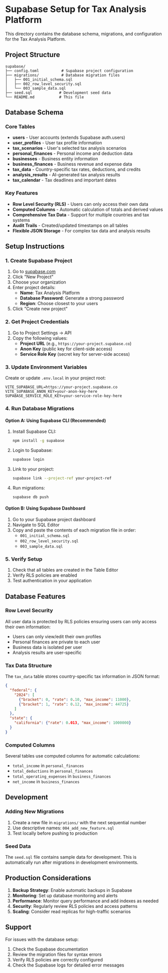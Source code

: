 # Supabase Setup for Tax Analysis Platform

This directory contains the database schema, migrations, and configuration for the Tax Analysis Platform.

## Project Structure

```
supabase/
├── config.toml          # Supabase project configuration
├── migrations/          # Database migration files
│   ├── 001_initial_schema.sql
│   ├── 002_row_level_security.sql
│   └── 003_sample_data.sql
├── seed.sql            # Development seed data
└── README.md           # This file
```

## Database Schema

### Core Tables

- **users** - User accounts (extends Supabase auth.users)
- **user_profiles** - User tax profile information
- **tax_scenarios** - User's selected tax analysis scenarios
- **personal_finances** - Personal income and deduction data
- **businesses** - Business entity information
- **business_finances** - Business revenue and expense data
- **tax_data** - Country-specific tax rates, deductions, and credits
- **analysis_results** - AI-generated tax analysis results
- **tax_calendar** - Tax deadlines and important dates

### Key Features

- **Row Level Security (RLS)** - Users can only access their own data
- **Computed Columns** - Automatic calculation of totals and derived values
- **Comprehensive Tax Data** - Support for multiple countries and tax systems
- **Audit Trails** - Created/updated timestamps on all tables
- **Flexible JSON Storage** - For complex tax data and analysis results

## Setup Instructions

### 1. Create Supabase Project

1. Go to [supabase.com](https://supabase.com)
2. Click "New Project"
3. Choose your organization
4. Enter project details:
   - **Name**: Tax Analysis Platform
   - **Database Password**: Generate a strong password
   - **Region**: Choose closest to your users
5. Click "Create new project"

### 2. Get Project Credentials

1. Go to Project Settings → API
2. Copy the following values:
   - **Project URL** (e.g., `https://your-project.supabase.co`)
   - **Anon Key** (public key for client-side access)
   - **Service Role Key** (secret key for server-side access)

### 3. Update Environment Variables

Create or update `.env.local` in your project root:

```env
VITE_SUPABASE_URL=https://your-project.supabase.co
VITE_SUPABASE_ANON_KEY=your-anon-key-here
SUPABASE_SERVICE_ROLE_KEY=your-service-role-key-here
```

### 4. Run Database Migrations

#### Option A: Using Supabase CLI (Recommended)

1. Install Supabase CLI:
   ```bash
   npm install -g supabase
   ```

2. Login to Supabase:
   ```bash
   supabase login
   ```

3. Link to your project:
   ```bash
   supabase link --project-ref your-project-ref
   ```

4. Run migrations:
   ```bash
   supabase db push
   ```

#### Option B: Using Supabase Dashboard

1. Go to your Supabase project dashboard
2. Navigate to SQL Editor
3. Copy and paste the contents of each migration file in order:
   - `001_initial_schema.sql`
   - `002_row_level_security.sql`
   - `003_sample_data.sql`

### 5. Verify Setup

1. Check that all tables are created in the Table Editor
2. Verify RLS policies are enabled
3. Test authentication in your application

## Database Features

### Row Level Security

All user data is protected by RLS policies ensuring users can only access their own information:

- Users can only view/edit their own profiles
- Personal finances are private to each user
- Business data is isolated per user
- Analysis results are user-specific

### Tax Data Structure

The `tax_data` table stores country-specific tax information in JSON format:

```json
{
  "federal": {
    "2024": [
      {"bracket": 0, "rate": 0.10, "max_income": 11000},
      {"bracket": 1, "rate": 0.12, "max_income": 44725}
    ]
  },
  "state": {
    "california": {"rate": 0.013, "max_income": 1000000}
  }
}
```

### Computed Columns

Several tables use computed columns for automatic calculations:

- `total_income` in `personal_finances`
- `total_deductions` in `personal_finances`
- `total_operating_expenses` in `business_finances`
- `net_income` in `business_finances`

## Development

### Adding New Migrations

1. Create a new file in `migrations/` with the next sequential number
2. Use descriptive names: `004_add_new_feature.sql`
3. Test locally before pushing to production

### Seed Data

The `seed.sql` file contains sample data for development. This is automatically run after migrations in development environments.

## Production Considerations

1. **Backup Strategy**: Enable automatic backups in Supabase
2. **Monitoring**: Set up database monitoring and alerts
3. **Performance**: Monitor query performance and add indexes as needed
4. **Security**: Regularly review RLS policies and access patterns
5. **Scaling**: Consider read replicas for high-traffic scenarios

## Support

For issues with the database setup:

1. Check the Supabase documentation
2. Review the migration files for syntax errors
3. Verify RLS policies are correctly configured
4. Check the Supabase logs for detailed error messages
